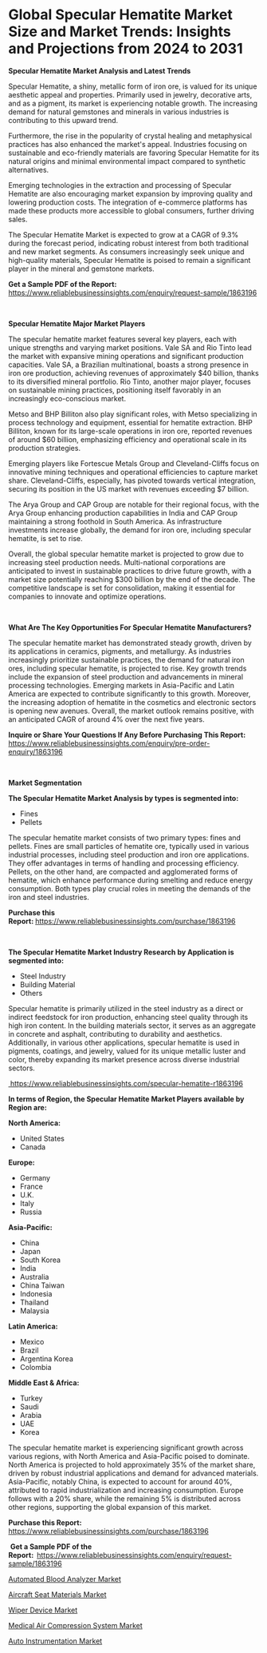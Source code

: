 <p><h1>Global Specular Hematite Market Size and Market Trends: Insights and Projections from 2024 to 2031</h1></p><p><strong>Specular Hematite Market Analysis and Latest Trends</strong></p>
<p><p>Specular Hematite, a shiny, metallic form of iron ore, is valued for its unique aesthetic appeal and properties. Primarily used in jewelry, decorative arts, and as a pigment, its market is experiencing notable growth. The increasing demand for natural gemstones and minerals in various industries is contributing to this upward trend. </p><p>Furthermore, the rise in the popularity of crystal healing and metaphysical practices has also enhanced the market's appeal. Industries focusing on sustainable and eco-friendly materials are favoring Specular Hematite for its natural origins and minimal environmental impact compared to synthetic alternatives. </p><p>Emerging technologies in the extraction and processing of Specular Hematite are also encouraging market expansion by improving quality and lowering production costs. The integration of e-commerce platforms has made these products more accessible to global consumers, further driving sales. </p><p>The Specular Hematite Market is expected to grow at a CAGR of 9.3% during the forecast period, indicating robust interest from both traditional and new market segments. As consumers increasingly seek unique and high-quality materials, Specular Hematite is poised to remain a significant player in the mineral and gemstone markets.</p></p>
<p><strong>Get a Sample PDF of the Report:&nbsp;</strong> <a href="https://www.reliablebusinessinsights.com/enquiry/request-sample/1863196?utm_campaign=1113&utm_medium=2&utm_source=Github&utm_content=ia&utm_term=11112024&utm_id=specular-hematite">https://www.reliablebusinessinsights.com/enquiry/request-sample/1863196</a></p>
<p>&nbsp;</p>
<p><strong>Specular Hematite Major Market Players</strong></p>
<p><p>The specular hematite market features several key players, each with unique strengths and varying market positions. Vale SA and Rio Tinto lead the market with expansive mining operations and significant production capacities. Vale SA, a Brazilian multinational, boasts a strong presence in iron ore production, achieving revenues of approximately $40 billion, thanks to its diversified mineral portfolio. Rio Tinto, another major player, focuses on sustainable mining practices, positioning itself favorably in an increasingly eco-conscious market.</p><p>Metso and BHP Billiton also play significant roles, with Metso specializing in process technology and equipment, essential for hematite extraction. BHP Billiton, known for its large-scale operations in iron ore, reported revenues of around $60 billion, emphasizing efficiency and operational scale in its production strategies.</p><p>Emerging players like Fortescue Metals Group and Cleveland-Cliffs focus on innovative mining techniques and operational efficiencies to capture market share. Cleveland-Cliffs, especially, has pivoted towards vertical integration, securing its position in the US market with revenues exceeding $7 billion. </p><p>The Arya Group and CAP Group are notable for their regional focus, with the Arya Group enhancing production capabilities in India and CAP Group maintaining a strong foothold in South America. As infrastructure investments increase globally, the demand for iron ore, including specular hematite, is set to rise.</p><p>Overall, the global specular hematite market is projected to grow due to increasing steel production needs. Multi-national corporations are anticipated to invest in sustainable practices to drive future growth, with a market size potentially reaching $300 billion by the end of the decade. The competitive landscape is set for consolidation, making it essential for companies to innovate and optimize operations.</p></p>
<p>&nbsp;</p>
<p><strong>What Are The Key Opportunities For Specular Hematite Manufacturers?</strong></p>
<p><p>The specular hematite market has demonstrated steady growth, driven by its applications in ceramics, pigments, and metallurgy. As industries increasingly prioritize sustainable practices, the demand for natural iron ores, including specular hematite, is projected to rise. Key growth trends include the expansion of steel production and advancements in mineral processing technologies. Emerging markets in Asia-Pacific and Latin America are expected to contribute significantly to this growth. Moreover, the increasing adoption of hematite in the cosmetics and electronic sectors is opening new avenues. Overall, the market outlook remains positive, with an anticipated CAGR of around 4% over the next five years.</p></p>
<p><strong>Inquire or Share Your Questions If Any Before Purchasing This Report:</strong> <a href="https://www.reliablebusinessinsights.com/enquiry/pre-order-enquiry/1863196?utm_campaign=1113&utm_medium=2&utm_source=Github&utm_content=ia&utm_term=11112024&utm_id=specular-hematite">https://www.reliablebusinessinsights.com/enquiry/pre-order-enquiry/1863196</a></p>
<p>&nbsp;</p>
<p><strong>Market Segmentation</strong></p>
<p><strong>The Specular Hematite Market Analysis by types is segmented into:</strong></p>
<p><ul><li>Fines</li><li>Pellets</li></ul></p>
<p><p>The specular hematite market consists of two primary types: fines and pellets. Fines are small particles of hematite ore, typically used in various industrial processes, including steel production and iron ore applications. They offer advantages in terms of handling and processing efficiency. Pellets, on the other hand, are compacted and agglomerated forms of hematite, which enhance performance during smelting and reduce energy consumption. Both types play crucial roles in meeting the demands of the iron and steel industries.</p></p>
<p><strong>Purchase this Report:&nbsp;</strong><a href="https://www.reliablebusinessinsights.com/purchase/1863196?utm_campaign=1113&utm_medium=2&utm_source=Github&utm_content=ia&utm_term=11112024&utm_id=specular-hematite">https://www.reliablebusinessinsights.com/purchase/1863196</a></p>
<p>&nbsp;</p>
<p><strong>The Specular Hematite Market Industry Research by Application is segmented into:</strong></p>
<p><ul><li>Steel Industry</li><li>Building Material</li><li>Others</li></ul></p>
<p><p>Specular hematite is primarily utilized in the steel industry as a direct or indirect feedstock for iron production, enhancing steel quality through its high iron content. In the building materials sector, it serves as an aggregate in concrete and asphalt, contributing to durability and aesthetics. Additionally, in various other applications, specular hematite is used in pigments, coatings, and jewelry, valued for its unique metallic luster and color, thereby expanding its market presence across diverse industrial sectors.</p></p>
<p><a href="https://www.reliablebusinessinsights.com/specular-hematite-r1863196?utm_campaign=1113&utm_medium=2&utm_source=Github&utm_content=ia&utm_term=11112024&utm_id=specular-hematite">&nbsp;https://www.reliablebusinessinsights.com/specular-hematite-r1863196</a></p>
<p><strong>In terms of Region, the Specular Hematite Market Players available by Region are:</strong></p>
<p>
    <p> <strong> North America: </strong>
        <ul>
            <li>United States</li>
            <li>Canada</li>
        </ul>
        </p> 
    <p> <strong> Europe: </strong>
        <ul>
            <li>Germany</li>
            <li>France</li>
            <li>U.K.</li>
            <li>Italy</li>
            <li>Russia</li>
        </ul>
        </p> 
    <p> <strong> Asia-Pacific: </strong>
        <ul>
            <li>China</li>
            <li>Japan</li>
            <li>South Korea</li>
            <li>India</li>
            <li>Australia</li>
            <li>China Taiwan</li>
            <li>Indonesia</li>
            <li>Thailand</li>
            <li>Malaysia</li>
        </ul>
        </p> 
    <p> <strong> Latin America: </strong>
        <ul>
            <li>Mexico</li>
            <li>Brazil</li>
            <li>Argentina Korea</li>
            <li>Colombia</li>
        </ul>
        </p> 
    <p> <strong> Middle East & Africa: </strong>
        <ul>
            <li>Turkey</li>
            <li>Saudi</li>
            <li>Arabia</li>
            <li>UAE</li>
            <li>Korea</li>
        </ul>
    </p>
    </p>
<p><p>The specular hematite market is experiencing significant growth across various regions, with North America and Asia-Pacific poised to dominate. North America is projected to hold approximately 35% of the market share, driven by robust industrial applications and demand for advanced materials. Asia-Pacific, notably China, is expected to account for around 40%, attributed to rapid industrialization and increasing consumption. Europe follows with a 20% share, while the remaining 5% is distributed across other regions, supporting the global expansion of this market.</p></p>
<p><strong>Purchase this Report: </strong><a href="https://www.reliablebusinessinsights.com/purchase/1863196?utm_campaign=1113&utm_medium=2&utm_source=Github&utm_content=ia&utm_term=11112024&utm_id=specular-hematite">https://www.reliablebusinessinsights.com/purchase/1863196</a></p>
<p>&nbsp;<strong>Get a Sample PDF of the Report:&nbsp;&nbsp;</strong><a href="https://www.reliablebusinessinsights.com/enquiry/request-sample/1863196?utm_campaign=1113&utm_medium=2&utm_source=Github&utm_content=ia&utm_term=11112024&utm_id=specular-hematite">https://www.reliablebusinessinsights.com/enquiry/request-sample/1863196</a></p>
<p><strong></strong></p>
<p><p><a href="https://issuu.com/reportprime-2/docs/automated-blood-analyzer-market-siz_ab0f0e7cb265a6?utm_campaign=1113&utm_medium=2&utm_source=Github&utm_content=ia&utm_term=11112024&utm_id=specular-hematite">Automated Blood Analyzer Market</a></p><p><a href="https://github.com/keitelmoprotinu/Market-Research-Report-List-1/blob/main/aircraft-seat-materials-market.md?utm_campaign=1113&utm_medium=2&utm_source=Github&utm_content=ia&utm_term=11112024&utm_id=specular-hematite">Aircraft Seat Materials Market</a></p><p><a href="https://www.linkedin.com/pulse/wiper-device-market-forecasts-trends-impact-analysis-2024--s2p3e?utm_campaign=1113&utm_medium=2&utm_source=Github&utm_content=ia&utm_term=11112024&utm_id=specular-hematite">Wiper Device Market</a></p><p><a href="https://issuu.com/reportprime-2/docs/medical-air-compression-system-mark_193b94dc1241b7?utm_campaign=1113&utm_medium=2&utm_source=Github&utm_content=ia&utm_term=11112024&utm_id=specular-hematite">Medical Air Compression System Market</a></p><p><a href="https://www.linkedin.com/pulse/navigating-auto-instrumentation-market-expert-analysis-forecast-s3sre?utm_campaign=1113&utm_medium=2&utm_source=Github&utm_content=ia&utm_term=11112024&utm_id=specular-hematite">Auto Instrumentation Market</a></p></p>